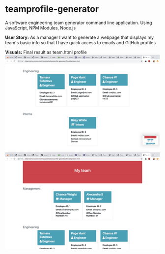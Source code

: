 # teamprofile-generator
A software engineering team generator command line application. Using JavaScript, NPM Modules, Node.js

**User Story:**
As a manager I want to generate a webpage that displays my team's basic info so that I have quick access to emails and GitHub profiles

**Visuals:**
Final result as team.html profile
![](images/team1.png)
![](images/team2.png)


